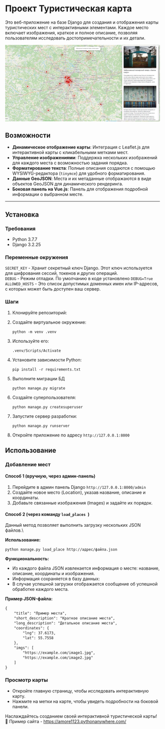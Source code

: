 # Проект Туристическая карта

Это веб-приложение на базе Django для создания и отображения карты туристических мест с интерактивными элементами. Каждое место включает изображения, краткое и полное описание, позволяя пользователям исследовать достопримечательности и их детали.

![](assets/preview.png)

## Возможности

- **Динамическое отображение карты**: Интеграция с Leaflet.js для интерактивной карты с кликабельными метками мест.
- **Управление изображениями**: Поддержка нескольких изображений для каждого места с возможностью задания порядка.
- **Форматирование текста**: Полные описания создаются с помощью WYSIWYG-редактора (`tinymce`) для удобного форматирования.
- **Данные GeoJSON**: Места и их метаданные отображаются в виде объектов GeoJSON для динамического рендеринга.
- **Боковая панель на Vue.js**: Панель для отображения подробной информации о выбранном месте.

---

## Установка

### Требования
- Python 3.7.7
- Django 3.2.25

### Переменные окружения
```SECRET_KEY``` - Хранит секретный ключ Django. Этот ключ используется для шифрования сессий, токенов и других операций. \
```DEBUG``` - Режим отладки. По умолчанию в коде установлено ```DEBUG=True``` \
```ALLOWED_HOSTS``` - Это список допустимых доменных имен или IP-адресов, с которых может быть доступен ваш сервер.
### Шаги

1. Клонируйте репозиторий:

2. Создайте виртуальное окружение:
   ```
   python -m venv .venv

3. Используйте его:
   ```
   .venv/Scripts/Activate
   
4. Установите зависимости Python:
    ```
    pip install -r requirements.txt

5. Выполните миграции БД
   ```
   python manage.py migrate

6. Создайте суперпользователя:
    ```
   python manage.py createsuperuser

7. Запустите сервер разработки:
    ```
   python manage.py runserver

8. Откройте приложение по адресу ```http://127.0.0.1:8000```

## Использование

### Добавление мест

#### Способ 1 (вручную, через админ-панель)
1. Перейдите в админ панель Django ```http://127.0.0.1:8000/admin```
2. Создайте новое место (Location), указав название, описание и координаты.
3. Добавьте связанные изображения (Images) и задайте их порядок.

#### Способ 2 (через команду ```load_places ```)
Данный метод позволяет выполнить загрузку нескольких JSON файлов.\

**Использование:**
   ```
   python manage.py load_place http://адрес/файла.json
   ```
**Функциональность:**
- Из каждого файла JSON извлекается информация о месте: название, описание, координаты и изображения.
- Информация сохраняется в базу данных:
- В случае успешной загрузки отображается сообщение об успешной обработке каждого места.

**Пример JSON-файла:**

```
{
    "title": "Пример места",
    "short_description": "Краткое описание места",
    "long_description": "Детальное описание места",
    "coordinates": {
        "lng": 37.6173,
        "lat": 55.7558
    },
    "imgs": [
        "https://example.com/image1.jpg",
        "https://example.com/image2.jpg"
    ]
}

```

### Просмотр карты
- Откройте главную страницу, чтобы исследовать интерактивную карту.
- Нажмите на метки на карте, чтобы увидеть подробности на боковой панели.


Наслаждайтесь созданием своей интерактивной туристической карты! 🎉
Пример сайта - https://amore1123.pythonanywhere.com/
